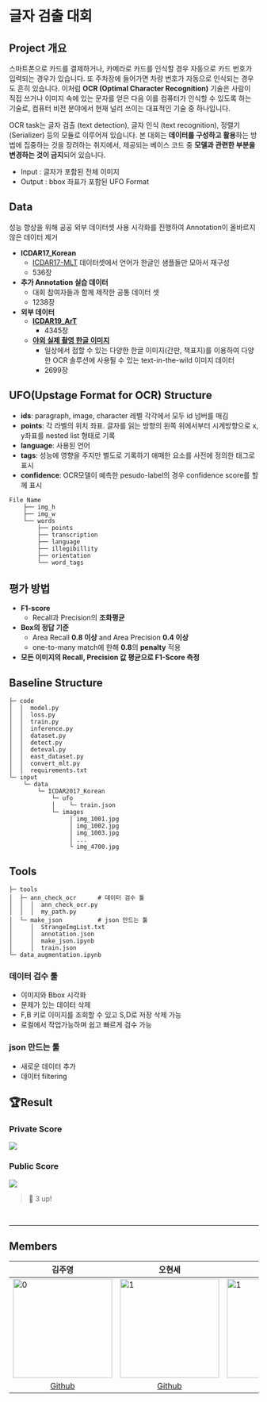 # 글자 검출 대회

## Project 개요
스마트폰으로 카드를 결제하거나, 카메라로 카드를 인식할 경우 자동으로 카드 번호가 입력되는 경우가 있습니다. 또 주차장에 들어가면 차량 번호가 자동으로 인식되는 경우도 흔히 있습니다. 이처럼 **OCR (Optimal Character Recognition)** 기술은 사람이 직접 쓰거나 이미지 속에 있는 문자를 얻은 다음 이를 컴퓨터가 인식할 수 있도록 하는 기술로, 컴퓨터 비전 분야에서 현재 널리 쓰이는 대표적인 기술 중 하나입니다.

OCR task는 글자 검출 (text detection), 글자 인식 (text recognition), 정렬기 (Serializer) 등의 모듈로 이루어져 있습니다. 
본 대회는 **데이터를 구성하고 활용**하는 방법에 집중하는 것을 장려하는 취지에서, 제공되는 베이스 코드 중 **모델과 관련한 부분을 변경하는 것이 금지**되어 있습니다. 

+ Input : 글자가 포함된 전체 이미지
+ Output : bbox 좌표가 포함된 UFO Format

## Data
성능 향상을 위해 공공 외부 데이터셋 사용 
시각화를 진행하여 Annotation이 올바르지 않은 데이터 제거
+ **ICDAR17_Korean**
    + [ICDAR17-MLT](https://rrc.cvc.uab.es/?ch=8) 데이터셋에서 언어가 한글인 샘플들만 모아서 재구성
    + 536장 
+  **추가 Annotation 실습 데이터**
    +  대회 참여자들과 함께 제작한 공통 데이터 셋
    + 1238장
+ **외부 데이터**
    + **[ICDAR19_ArT](https://rrc.cvc.uab.es/?ch=14)**
        + 4345장
    + **[야외 실제 촬영 한글 이미지](https://aihub.or.kr/aidata/33985)**
        + 일상에서 접할 수 있는 다양한 한글 이미지(간판, 책표지)를 이용하여 다양한 OCR 솔루션에 사용될 수 있는 text-in-the-wild 이미지 데이터
        + 2699장

## UFO(Upstage Format for OCR) Structure
- **ids**: paragraph, image, character 레벨 각각에서 모두 id 넘버를 매김
- **points**: 각 라벨의 위치 좌표. 글자를 읽는 방향의 왼쪽 위에서부터 시계방향으로 x, y좌표를 nested list 형태로 기록
- **language**: 사용된 언어
- **tags**: 성능에 영향을 주지만 별도로 기록하기 애매한 요소를 사전에 정의한 태그로 표시
- **confidence**: OCR모델이 예측한 pesudo-label의 경우 confidence score를 할께 표시
```
File Name
    ├── img_h
    ├── img_w
    └── words
        ├── points
        ├── transcription
        ├── language
        ├── illegibillity
        ├── orientation
        └── word_tags
```

## 평가 방법
+ **F1-score** 
    + Recall과 Precision의 **조화평균**
+ **Box의 정답 기준**
    + Area Recall **0.8 이상** and Area Precision **0.4 이상**
    + one-to-many match에 한해 **0.8**의 **penalty** 적용
+ **모든 이미지의 Recall, Precision 값 평균으로 F1-Score 측정**
## Baseline Structure
```
├─ code
│  │  model.py
│  │  loss.py
│  │  train.py
│  │  inference.py
│  │  dataset.py
│  │  detect.py
│  │  deteval.py
│  │  east_dataset.py
│  │  convert_mlt.py
│  │  requirements.txt
└─ input
    └─ data
        └─ ICDAR2017_Korean
            └─ ufo
            │    └─ train.json
            └─ images
                 │ img_1001.jpg
                 │ img_1002.jpg
                 │ img_1003.jpg
                 │ ...
                 └ img_4700.jpg
```

## Tools
```
├─ tools
│  ├─ ann_check_ocr      # 데이터 검수 툴 
│  │  │  ann_check_ocr.py
│  │  │  my_path.py
│  └─ make_json          # json 만드는 툴
│     │  StrangeImgList.txt
│     │  annotation.json
│     │  make_json.ipynb
│     │  train.json
└─ data_augmentation.ipynb 
```

### **데이터 검수 툴**
+ 이미지와 Bbox 시각화
+ 문제가 있는 데이터 삭제
+ F,B 키로 이미지를 조회할 수 있고 S,D로 저장 삭제 가능
+ 로컬에서 작업가능하며 쉽고 빠르게 검수 가능
### **json 만드는 툴**
+ 새로운 데이터 추가
+ 데이터 filtering

## 🏆Result
### Private Score
![](https://i.imgur.com/inF0jQ9.png)

### Public Score
![](https://i.imgur.com/tOsQFPI.png) 
> 💪 3 up!

<br/>
  
---
## Members

|   <div align="center">김주영 </div>	|  <div align="center">오현세 </div> 	|  <div align="center">채유리 </div> 	|  <div align="center">배상우 </div> 	|  <div align="center">최세화 </div>  | <div align="center">송정현 </div> |
|---	|---	|---	|---	|---	|---	|
| <img src="https://avatars.githubusercontent.com/u/61103343?s=120&v=4" alt="0" width="200"/>	|  <img src="https://avatars.githubusercontent.com/u/79178335?s=120&v=4" alt="1" width="200"/> 	|  <img src="https://avatars.githubusercontent.com/u/78344298?s=120&v=4" alt="1" width="200"/> 	|   <img src="https://avatars.githubusercontent.com/u/42166742?s=120&v=4" alt="1" width="200"/>	| <img src="https://avatars.githubusercontent.com/u/43446451?s=120&v=4" alt="1" width="200"/> | <img src="https://avatars.githubusercontent.com/u/68193636?v=4" alt="1" width="200"/> |
|   <div align="center">[Github](https://github.com/JadeKim042386)</div>	|   <div align="center">[Github](https://github.com/5Hyeons)</div>	|   <div align="center">[Github](https://github.com/yoorichae)</div>	|   <div align="center">[Github](https://github.com/wSangbae)</div>	| <div align="center">[Github](https://github.com/choisaywhy)</div> | <div align="center">[Github](https://github.com/pirate-turtle)</div>|
